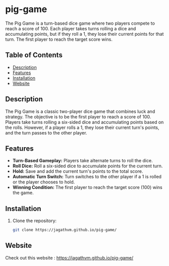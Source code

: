 # pig-game
The Pig Game is a turn-based dice game where two players compete to reach a score of 100. Each player takes turns rolling a dice and accumulating points, but if they roll a 1, they lose their current points for that turn. The first player to reach the target score wins.

## Table of Contents

- [Description](#description)
- [Features](#features)
- [Installation](#installation)
- [Website](#website)

## Description

The Pig Game is a classic two-player dice game that combines luck and strategy. The objective is to be the first player to reach a score of 100. Players take turns rolling a six-sided dice and accumulating points based on the rolls. However, if a player rolls a 1, they lose their current turn's points, and the turn passes to the other player.

## Features

- **Turn-Based Gameplay:** Players take alternate turns to roll the dice.
- **Roll Dice:** Roll a six-sided dice to accumulate points for the current turn.
- **Hold:** Save and add the current turn's points to the total score.
- **Automatic Turn Switch:** Turn switches to the other player if a 1 is rolled or the player chooses to hold.
- **Winning Condition:** The first player to reach the target score (100) wins the game.

## Installation

1. Clone the repository:

   ```bash
   git clone https://jagathvm.github.io/pig-game/

## Website

Check out this website : https://jagathvm.github.io/pig-game/
